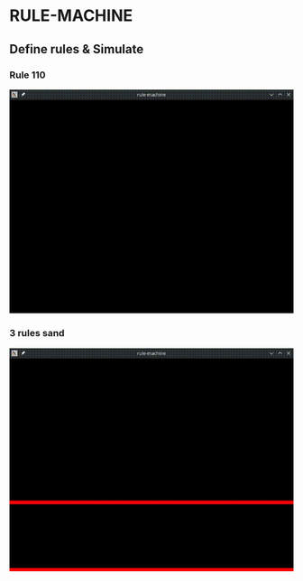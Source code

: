 # RULE-MACHINE
## Define rules & Simulate

### Rule 110
![Rule110](examples/rule110.gif)

### 3 rules sand
![3 rules sand](examples/3rules_sand.gif)
